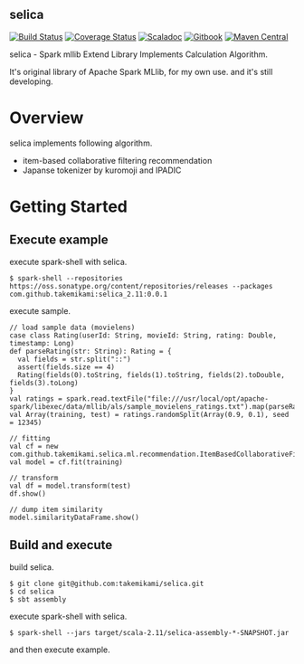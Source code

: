 selica
---

[![Build Status](https://travis-ci.org/takemikami/selica.svg?branch=master)](https://travis-ci.org/takemikami/selica)
[![Coverage Status](https://coveralls.io/repos/github/takemikami/selica/badge.svg)](https://coveralls.io/github/takemikami/selica)
[![Scaladoc](https://img.shields.io/badge/scaladoc-here-yellowgreen.svg)](http://javadoc.io/doc/com.github.takemikami/selica_2.11/)
[![Gitbook](https://img.shields.io/badge/gitbook-here-yellowgreen.svg)](https://takemikami.gitbooks.io/selica-programming-guide/content/en/)
[![Maven Central](https://img.shields.io/maven-central/v/com.github.takemikami/selica_2.11.svg)](https://search.maven.org/#search%7Cga%7C1%7Cg%3A%22com.github.takemikami%22%20AND%20a%3A%22selica_2.11%22)

selica - Spark mllib Extend Library Implements Calculation Algorithm.

It's original library of Apache Spark MLlib, for my own use. and it's still developing.

# Overview

selica implements following algorithm.

- item-based collaborative filtering recommendation
- Japanse tokenizer by kuromoji and IPADIC

# Getting Started

## Execute example

execute spark-shell with selica.

```
$ spark-shell --repositories https://oss.sonatype.org/content/repositories/releases --packages com.github.takemikami:selica_2.11:0.0.1
```

execute sample.

```
// load sample data (movielens)
case class Rating(userId: String, movieId: String, rating: Double, timestamp: Long)
def parseRating(str: String): Rating = {
  val fields = str.split("::")
  assert(fields.size == 4)
  Rating(fields(0).toString, fields(1).toString, fields(2).toDouble, fields(3).toLong)
}
val ratings = spark.read.textFile("file:///usr/local/opt/apache-spark/libexec/data/mllib/als/sample_movielens_ratings.txt").map(parseRating).toDF()
val Array(training, test) = ratings.randomSplit(Array(0.9, 0.1), seed = 12345)

// fitting
val cf = new com.github.takemikami.selica.ml.recommendation.ItemBasedCollaborativeFiltering().setUserCol("userId").setItemCol("movieId").setRatingCol("rating")
val model = cf.fit(training)

// transform
val df = model.transform(test)
df.show()

// dump item similarity
model.similarityDataFrame.show()
```

## Build and execute

build selica.

```
$ git clone git@github.com:takemikami/selica.git
$ cd selica
$ sbt assembly
```

execute spark-shell with selica.

```
$ spark-shell --jars target/scala-2.11/selica-assembly-*-SNAPSHOT.jar
```

and then execute example.

